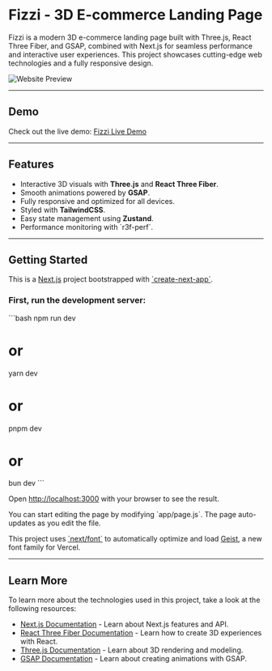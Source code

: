 # Fizzi - 3D E-commerce Landing Page

Fizzi is a modern 3D e-commerce landing page built with Three.js, React Three Fiber, and GSAP, combined with Next.js for seamless performance and interactive user experiences. This project showcases cutting-edge web technologies and a fully responsive design.

![Website Preview](https://fizzi-3d-ecommerce-landing.vercel.app/Screenshot.png)

---

## Demo

Check out the live demo: [Fizzi Live Demo](https://fizzi-3d-ecommerce-landing.vercel.app/)

---

## Features

- Interactive 3D visuals with **Three.js** and **React Three Fiber**.
- Smooth animations powered by **GSAP**.
- Fully responsive and optimized for all devices.
- Styled with **TailwindCSS**.
- Easy state management using **Zustand**.
- Performance monitoring with \`r3f-perf\`.

---

## Getting Started

This is a [Next.js](https://nextjs.org) project bootstrapped with [\`create-next-app\`](https://github.com/vercel/next.js/tree/canary/packages/create-next-app).

### First, run the development server:

\`\`\`bash
npm run dev

# or

yarn dev

# or

pnpm dev

# or

bun dev
\`\`\`

Open [http://localhost:3000](http://localhost:3000) with your browser to see the result.

You can start editing the page by modifying \`app/page.js\`. The page auto-updates as you edit the file.

This project uses [\`next/font\`](https://nextjs.org/docs/app/building-your-application/optimizing/fonts) to automatically optimize and load [Geist](https://vercel.com/font), a new font family for Vercel.

---

## Learn More

To learn more about the technologies used in this project, take a look at the following resources:

- [Next.js Documentation](https://nextjs.org/docs) - Learn about Next.js features and API.
- [React Three Fiber Documentation](https://docs.pmnd.rs/react-three-fiber/getting-started) - Learn how to create 3D experiences with React.
- [Three.js Documentation](https://threejs.org/docs/index.html) - Learn about 3D rendering and modeling.
- [GSAP Documentation](https://greensock.com/docs/) - Learn about creating animations with GSAP.
